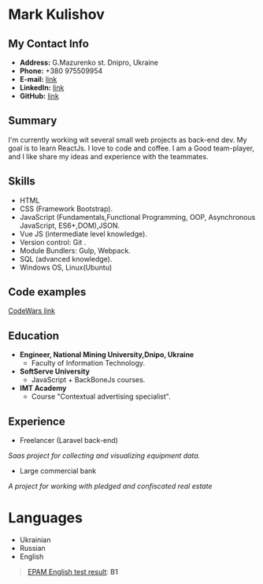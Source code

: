 # Mark Kulishov

## My Contact Info

* **Address:** G.Mazurenko st. Dnipro, Ukraine
* **Phone:** +380 975509954
* **E-mail:** [link](mailto:mark.tabletpc@gmail.com)
* **LinkedIn:** [link](https://www.linkedin.com/in/mark-kulishov-85140b1b5/)
* **GitHub:** [link](https://github.com/MarkKulUa/)

## Summary

I'm currently working wit several small web projects as back-end dev. My goal is to learn ReactJs. I love to code and coffee. I am a Good team-player, and I like share my ideas and experience with the teammates.

## Skills

* HTML
* CSS (Framework Bootstrap).
* JavaScript (Fundamentals,Functional Programming, OOP, Asynchronous JavaScript, ES6+,DOM),JSON.
* Vue JS (intermediate level knowledge).
* Version control: Git .
* Module Bundlers: Gulp, Webpack.
* SQL (advanced knowledge).
* Windows OS, Linux(Ubuntu)

## Code examples

[CodeWars link](https://www.codewars.com/users/MarkKulUa/completed_solutions)

## Education

* **Engineer, National Mining University,Dnipo, Ukraine**
    * Faculty of Information Technology.
* **SoftServe University**
    * JavaScript + BackBoneJs courses.
* **IMT Academy**
    * Course "Contextual advertising specialist".

## Experience

* Freelancer (Laravel back-end)

_Saas project for collecting and visualizing equipment data._

* Large commercial bank

_A project for working with pledged and confiscated real estate_

# Languages

- Ukrainian
- Russian
- English 
>  [EPAM English test result](https://examinator.epam.com/Main/PersonalAssignments/462099): **B1**<br>

